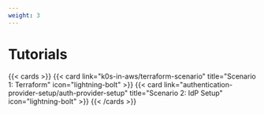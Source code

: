 ```yaml
---
weight: 3
---
```


# Tutorials

{{< cards >}}
  {{< card link="k0s-in-aws/terraform-scenario" title="Scenario 1: Terraform"
  icon="lightning-bolt" >}}
  {{< card link="authentication-provider-setup/auth-provider-setup" title="Scenario 2: IdP Setup" icon="lightning-bolt" >}}
{{< /cards >}}
